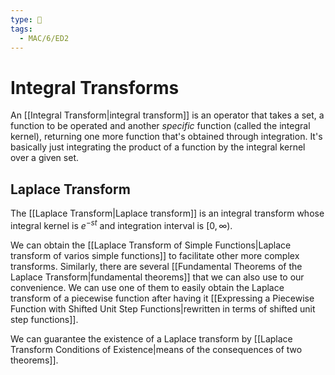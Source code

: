 ```yaml
---
type: 🏫
tags:
  - MAC/6/ED2
---
```


# Integral Transforms

An [[Integral Transform|integral transform]] is an operator that takes a set, a function to be operated and another _specific_ function (called the integral kernel), returning one more function that's obtained through integration. It's basically just integrating the product of a function by the integral kernel over a given set. 

## Laplace Transform

The [[Laplace Transform|Laplace transform]] is an integral transform whose integral kernel is $e^{-st}$ and integration interval is $[0, \infty)$. 

We can obtain the [[Laplace Transform of Simple Functions|Laplace transform of varios simple functions]] to facilitate other more complex transforms. Similarly, there are several [[Fundamental Theorems of the Laplace Transform|fundamental theorems]] that we can also use to our convenience. We can use one of them to easily obtain the Laplace transform of a piecewise function after having it [[Expressing a Piecewise Function with Shifted Unit Step Functions|rewritten in terms of shifted unit step functions]].

We can guarantee the existence of a Laplace transform by [[Laplace Transform Conditions of Existence|means of the consequences of two theorems]].

